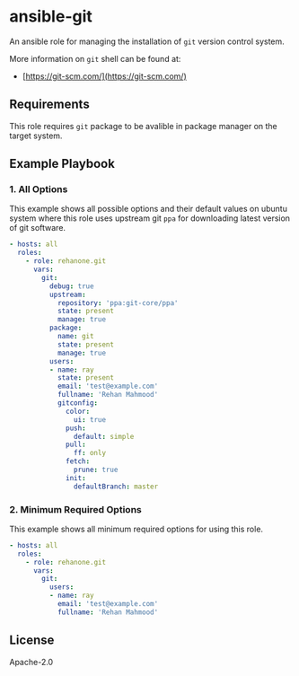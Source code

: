 ansible-git
=========

An ansible role for managing the installation of `git` version control system.

More information on `git` shell can be found at:

  - [https://git-scm.com/](https://git-scm.com/)


Requirements
------------

This role requires `git`  package to be avalible in package manager on the target system.

Example Playbook
----------------

### 1. All Options

This example shows all possible options and their default values on ubuntu system where this role uses upstream git `ppa` for downloading latest version of git software.

```yaml
- hosts: all
  roles:
    - role: rehanone.git
      vars:
        git:
          debug: true
          upstream:
            repository: 'ppa:git-core/ppa'
            state: present
            manage: true
          package:
            name: git
            state: present
            manage: true
          users:
          - name: ray
            state: present
            email: 'test@example.com'
            fullname: 'Rehan Mahmood'
            gitconfig:
              color:
                ui: true
              push:
                default: simple
              pull:
                ff: only
              fetch:
                prune: true
              init:
                defaultBranch: master
```

### 2. Minimum Required Options

This example shows all minimum required options for using this role.

```yaml
- hosts: all
  roles:
    - role: rehanone.git
      vars:
        git:
          users:
          - name: ray
            email: 'test@example.com'
            fullname: 'Rehan Mahmood'
```

License
-------

Apache-2.0
